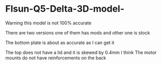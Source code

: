# Flsun-Q5-Delta-3D-model-

Warning this model is not 100% accurate 
  
There are two versions one of them has mods and other one is stock

The bottom plate is about as accurate as I can get it

The top does not have a lid and it is skewed by 0.4mm I think
The motor mounts do not have reinforcements on the back 
